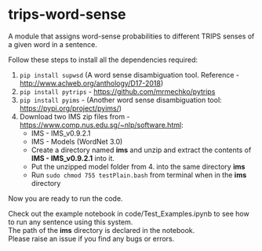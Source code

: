 # trips-word-sense
A module that assigns word-sense probabilities to different TRIPS senses of a given word in a sentence. 

Follow these steps to install all the dependencies required:
1. `pip install supwsd` (A word sense disambiguation tool. Reference - http://www.aclweb.org/anthology/D17-2018)
2. `pip install pytrips` - https://github.com/mrmechko/pytrips
3. `pip install pyims` - (Another word sense disambiguation tool: https://pypi.org/project/pyims/)
4. Download two IMS zip files from - https://www.comp.nus.edu.sg/~nlp/software.html:
	<ul>
		<li>IMS - IMS_v0.9.2.1 </li>
		<li>IMS - Models (WordNet 3.0) </li>
5. Create a directory named **ims** and unzip and extract the contents of **IMS - IMS_v0.9.2.1** into it.
6. Put the unzipped model folder from 4. into the same directory **ims**
7. Run `sudo chmod 755 testPlain.bash` from terminal when in the **ims** directory

Now you are ready to run the code.
	
Check out the example notebook in code/Test_Examples.ipynb to see how to run any sentence using this system.  
The path of the **ims** directory is declared in the notebook.  
Please raise an issue if you find any bugs or errors.
